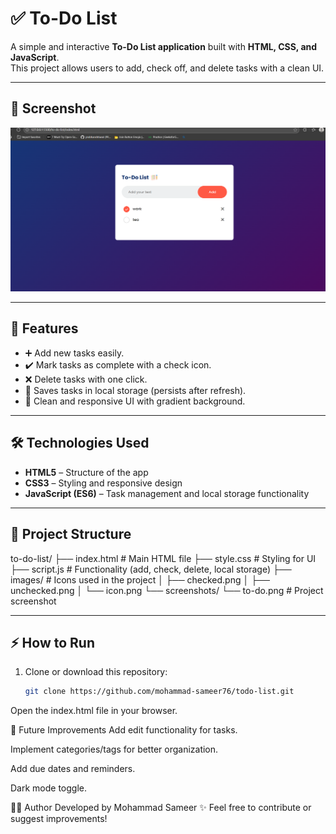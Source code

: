 # ✅ To-Do List

A simple and interactive **To-Do List application** built with **HTML, CSS, and JavaScript**.  
This project allows users to add, check off, and delete tasks with a clean UI.

---

## 📸 Screenshot

![To-Do List Screenshot](screenshots/to-do.png)

---

## 🚀 Features

- ➕ Add new tasks easily.  
- ✔️ Mark tasks as complete with a check icon.  
- ❌ Delete tasks with one click.  
- 💾 Saves tasks in local storage (persists after refresh).  
- 🎨 Clean and responsive UI with gradient background.  

---

## 🛠️ Technologies Used

- **HTML5** – Structure of the app  
- **CSS3** – Styling and responsive design  
- **JavaScript (ES6)** – Task management and local storage functionality  

---

## 📂 Project Structure

to-do-list/
├── index.html # Main HTML file
├── style.css # Styling for UI
├── script.js # Functionality (add, check, delete, local storage)
├── images/ # Icons used in the project
│ ├── checked.png
│ ├── unchecked.png
│ └── icon.png
└── screenshots/
└── to-do.png # Project screenshot



---

## ⚡ How to Run

1. Clone or download this repository:
   ```bash
   git clone https://github.com/mohammad-sameer76/todo-list.git
Open the index.html file in your browser.

🎯 Future Improvements
Add edit functionality for tasks.

Implement categories/tags for better organization.

Add due dates and reminders.

Dark mode toggle.

👨‍💻 Author
Developed by Mohammad Sameer ✨
Feel free to contribute or suggest improvements!


